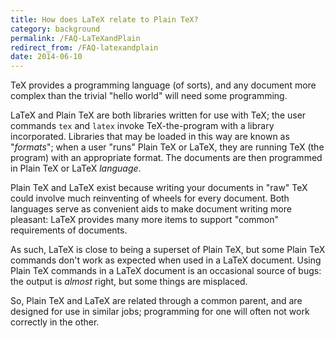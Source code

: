 ```yaml
---
title: How does LaTeX relate to Plain TeX?
category: background
permalink: /FAQ-LaTeXandPlain
redirect_from: /FAQ-latexandplain
date: 2014-06-10
---
```


TeX provides a programming language (of sorts), and any document
more complex than the trivial "hello world" will need some
programming.

LaTeX and Plain TeX are both libraries written for use with
TeX; the user commands `tex` and `latex` invoke
TeX-the-program with a library incorporated.  Libraries that may be
loaded in this way are known as "_formats_"; when a user "runs"
Plain TeX or LaTeX, they are running TeX (the program) with an
appropriate format.  The documents are then programmed in Plain TeX
or LaTeX _language_.

Plain TeX and LaTeX exist because writing your documents in "raw"
TeX could involve much reinventing of wheels for every document.
Both languages serve as convenient aids to make document writing more
pleasant: LaTeX provides many more items to support "common"
requirements of documents.

As such, LaTeX is close to being a superset of Plain TeX, but
some Plain TeX commands don't work as expected when used in a
LaTeX document.  Using Plain TeX commands in a LaTeX document
is an occasional source of bugs: the output is _almost_ right,
but some things are misplaced.

So, Plain TeX and LaTeX are related through a common parent, and
are designed for use in similar jobs; programming for one will often
not work correctly in the other.

